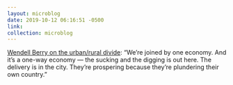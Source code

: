 ```yaml
---
layout: microblog
date: 2019-10-12 06:16:51 -0500
link: 
collection: microblog
---
```

[Wendell Berry on the urban/rural divide](https://www.vox.com/the-highlight/2019/10/2/20862854/wendell-berry-climate-change-port-royal-michael-pollan): “We’re joined by one economy. And it’s a one-way economy — the sucking and the digging is out here. The delivery is in the city. They’re prospering because they’re plundering their own country.”
